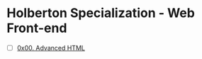 # Holberton Specialization - Web Front-end

- [ ] [0x00. Advanced HTML](https://github.com/pforciol/holbertonschool-web_front_end/tree/master/0x00-html_advanced)
